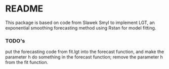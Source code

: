 # README #

This package is based on code from Slawek Smyl to implement LGT, an exponential smoothing forecasting method using Rstan for model fitting.

### TODO's ###

put the forecasting code from fit.lgt into the forecast function, and make the parameter h do something in the forecast function; remove the parameter h from the fit function.

